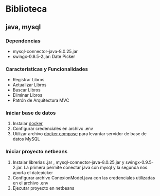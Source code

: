 # Biblioteca 
## java, mysql

### Dependencias
* mysql-connector-java-8.0.25.jar
* swingx-0.9.5-2.jar: Date Picker
### Características y Funcionalidades
* Registrar Libros
* Actualizar Libros
* Buscar Libros
* Eliminar Libros
* Patrón de Arquitectura MVC

### Iniciar base de datos
1. Instalar [docker](https://www.docker.com/)
1. Configurar credenciales en archivo .env
1. Utilizar archivo [docker compose](https://docs.docker.com/compose/) para levantar servidor de base de datos MySQL


 ### Iniciar proyecto netbeans
 1. Instalar librerias .jar , mysql-connector-java-8.0.25.jar y swingx-0.9.5-2.jar. La primera permite conectar java con mysql y la segunda nos aporta el datepicker
 1. Configurar archivo ConexionModel.java con las credenciales utilizadas en el archivo .env
 1. Ejecutar proyecto en netbeans

